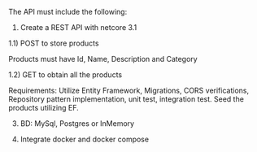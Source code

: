 The API must include the following:

1) Create a REST API with netcore 3.1

1.1) POST to store products

Products must have Id, Name, Description and Category

1.2) GET to obtain all the products

Requirements: Utilize Entity Framework, Migrations, CORS verifications, Repository pattern implementation, unit test, integration test. Seed the products utilizing EF.

3) BD: MySql, Postgres or InMemory

4) Integrate docker and docker compose

